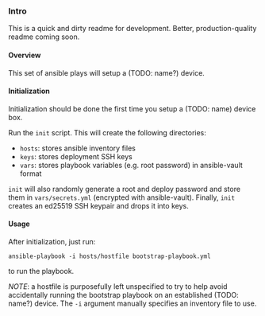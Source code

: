 ### Intro

This is a quick and dirty readme for development. Better, production-quality
readme coming soon.

#### Overview

This set of ansible plays will setup a (TODO: name?) device.

#### Initialization

Initialization should be done the first time you setup a (TODO: name) device
box.

Run the `init` script. This will create the following directories:
   * `hosts`: stores ansible inventory files
   * `keys`: stores deployment SSH keys
   * `vars`: stores playbook variables (e.g. root password) in ansible-vault
     format

`init` will also randomly generate a root and deploy password and store them
in `vars/secrets.yml` (encrypted with ansible-vault). Finally, `init` creates
an ed25519 SSH keypair and drops it into keys.

#### Usage

After initialization, just run:
```
ansible-playbook -i hosts/hostfile bootstrap-playbook.yml
```
to run the playbook.

*NOTE*: a hostfile is purposefully left unspecified to try to help avoid
accidentally running the bootstrap playbook on an established (TODO: name?)
device. The `-i` argument manually specifies an inventory file to use.
